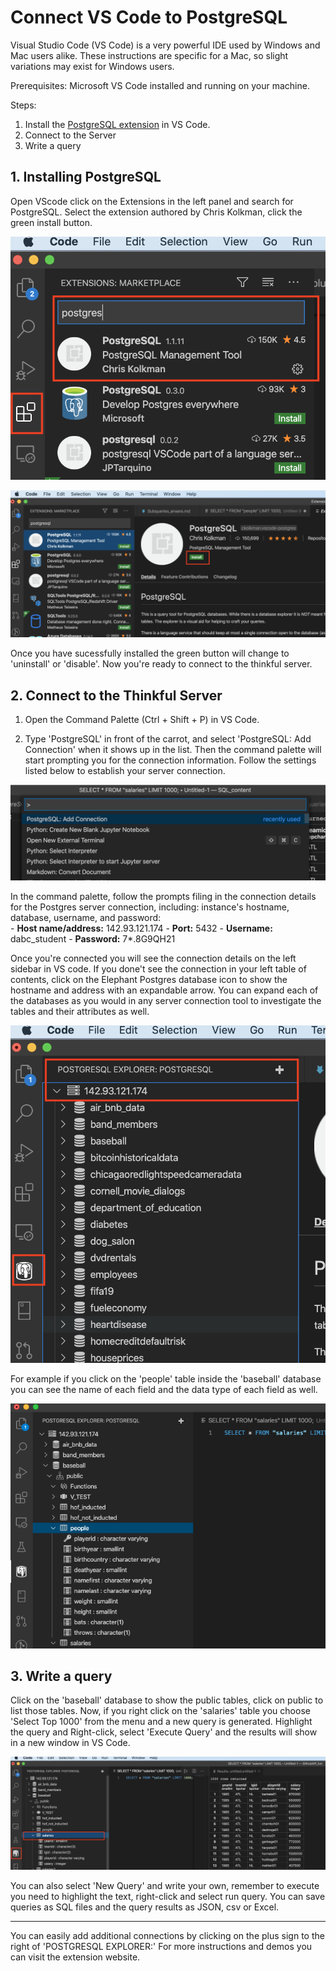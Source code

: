 

# Connect VS Code to PostgreSQL 
Visual Studio Code (VS Code) is a very powerful IDE used by Windows and Mac users alike. These instructions are specific for a Mac, so slight variations may exist for Windows users.

Prerequisites: Microsoft VS Code installed and running on your machine.

Steps:
1. Install the [PostgreSQL extension](https://marketplace.visualstudio.com/items?itemName=ckolkman.vscode-postgres) in VS Code.
2. Connect to the Server
3. Write a query 

## 1. Installing PostgreSQL
Open VScode click on the Extensions in the left panel and search for PostgreSQL. Select the extension authored by Chris Kolkman, click the green install button.

![](https://raw.githubusercontent.com/AVJdataminer/Formats/master/images/image1a.png)


![enter image description here](https://raw.githubusercontent.com/AVJdataminer/Formats/master/images/image2.png)

Once you have sucessfully installed the green button will change to 'uninstall' or 'disable'. Now you're ready to connect to the thinkful server.

## 2. Connect to the Thinkful Server

1) Open the Command Palette (Ctrl + Shift + P) in VS Code.

2) Type 'PostgreSQL' in front of the carrot, and select 'PostgreSQL: Add Connection' when it shows up in the list. Then the command palette will start prompting you for the connection information. Follow the settings listed below to establish your server connection.

![enter image description here](https://raw.githubusercontent.com/AVJdataminer/Formats/master/images/image3.png)

In the command palette, follow the prompts filing in the connection details for the Postgres server connection, including:  instance's hostname, database, username, and password:  
	-   **Host name/address:**  142.93.121.174
	-   **Port:**  5432
	-   **Username:**  dabc_student
	-   **Password:**  7*.8G9QH21

Once you're connected you will see the connection details on the left sidebar in VS code. If you done't see the connection in your left table of contents, click on the Elephant Postgres database icon to show the hostname and address with an expandable arrow. You can expand each of the databases as you would in any server connection tool to investigate the tables and their attributes as well.

![enter image description here](https://raw.githubusercontent.com/AVJdataminer/Formats/master/images/image4.png)


For example if you click on the 'people' table inside the 'baseball' database you can see the name of each field and the data type of each field as well.  

![](https://raw.githubusercontent.com/AVJdataminer/Formats/master/images/image7.png) 
## 3. Write a query
Click on the 'baseball' database to show the public tables, click on public to list those tables. Now, if you right click on the 'salaries' table you choose 'Select Top 1000' from the menu and a new query is generated. Highlight the query and Right-click, select 'Execute Query' and the results will show in a new window in VS Code.

![execute qry](https://raw.githubusercontent.com/AVJdataminer/Formats/master/images/image6.png)

You can also select 'New Query' and write your own, remember to execute you need to highlight the text, right-click and select run query. You can save queries as SQL files and the query results as JSON, csv or Excel.

---

You can easily add additional connections by clicking on the plus sign to the right of 'POSTGRESQL EXPLORER:' For more instructions and demos you can visit the extension website. 


<!--stackedit_data:
eyJoaXN0b3J5IjpbLTE5ODE4Mjk2NDEsLTUwMzA3ODc0NywxMT
E4NDI5OTIyLC0xNDU0NzI3ODMsOTA0NzU4MzY3LC0yNDc0ODA5
OTUsMTgzMjE3Mzc1OCwtOTk0MDc1MzQ1LDE5MjI4NzA1NjcsMT
czMDIyMTAyOSwxNjI2OTI2MzAzLDExNjE0ODcwOSw2MDg0MDc3
OSwtMTkwMDkyOTc0MSwxMTcwNzc5NDkwLC0xNDExNDU1NTU4LD
I4MTQ1NzgzMF19
-->